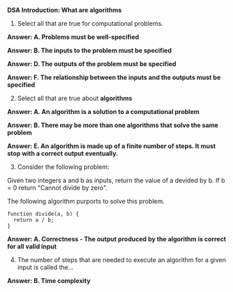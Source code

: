 **DSA Introduction: What are algorithms**


1. Select all that are true for computational problems.

**Answer: A. Problems must be well-specified**

**Answer: B.  The inputs to the problem must be specified**

**Answer: D. The outputs of the problem must be specified**

**Answer: F. The relationship between the inputs and the outputs must be specified**

2. Select all that are true about **algorithms**

**Answer: A. An algorithm is a solution to a computational problem**

**Answer: B. There may be more than one algorithms that solve the same problem**

**Answer: E. An algorithm is made up of a finite number of steps. It must stop with a correct output eventually.**

3. Consider the following problem:

Given two integers a and b as inputs, return the value of a devided by b. If b = 0 return "Cannot divide by zero".

The following algorithm purports to solve this problem.
```
function divide(a, b) {
  return a / b;
}
```
**Answer: A. Correctness - The output produced by the algorithm is correct for all valid input**

4. The number of steps that are needed to execute an algorithm for a given input is called the...

**Answer: B. Time complexity**
